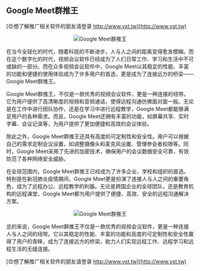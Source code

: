## **Google Meet群推王**

[😍想了解推广相关软件的朋友请登录 http://www.vst.tw](http://www.vst.tw)

 <center><img src="https://vst.tw/MP4/tuiguang/png/2.png" alt="Google Meet群推王"></center>

在当今全球化的时代，随着科技的不断进步，人与人之间的距离变得愈发模糊。而在这个数字化的时代，视频会议软件已经成为了人们日常工作、学习和生活中不可或缺的一部分。而在众多视频会议软件中，Google Meet以其稳定的性能、丰富的功能和便捷的使用体验成为了许多用户的首选，更是成为了连接远方的桥梁——Google Meet群推王。

Google Meet群推王，不仅是一款优秀的视频会议软件，更是一种连接的纽带。它为用户提供了高清晰度的视频和音频通话，使得远程沟通仿佛面对面一般。无论是在工作中进行团队协作，还是在学习中进行远程教学，Google Meet都能够满足用户的各种需求。而且，Google Meet还拥有丰富的功能，如屏幕共享、实时字幕、会议记录等，为用户提供了更加便捷和高效的会议体验。

除此之外，Google Meet群推王还具有高度的可定制性和安全性。用户可以根据自己的需求定制会议设置，如调整摄像头和麦克风设置、管理参会者权限等。同时，Google Meet采用了先进的加密技术，确保用户的会议数据安全可靠，有效防范了各种网络安全威胁。

在全球范围内，Google Meet群推王已经成为了许多企业、学校和组织的首选。特别是在新冠肺炎疫情期间，Google Meet更是扮演了连接人与人之间的重要角色，成为了远程办公、远程教学的利器。无论是跨国企业的全球团队，还是教育机构的远程课堂，Google Meet都为用户提供了便捷、高效、安全的远程沟通解决方案。

 <center><img src="https://vst.tw/MP4/tuiguang/png/6.png" alt="Google Meet群推王"></center>

总的来说，Google Meet群推王不仅是一款优秀的视频会议软件，更是一种连接人与人之间的纽带。它以其稳定的性能、丰富的功能和高度的可定制性和安全性赢得了用户的青睐，成为了连接远方的桥梁，助力人们实现远程工作、远程学习和远程生活的无缝连接。

[😍想了解推广相关软件的朋友请登录 http://www.vst.tw](http://www.vst.tw)



